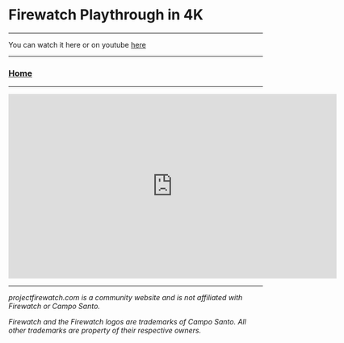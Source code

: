 # Firewatch Playthrough in 4K

---

You can watch it here or on youtube [here](https://www.youtube.com/watch?v=WxTp-I0O8TU)

---

### [Home](/)

---

<iframe width="650" height="366" src="https://www.youtube.com/embed/WxTp-I0O8TU" title="YouTube video player" frameborder="0" allow="accelerometer; autoplay; clipboard-write; encrypted-media; gyroscope; picture-in-picture" allowfullscreen></iframe>

---

*projectfirewatch.com is a community website and is not affiliated with Firewatch or Campo Santo.*

*Firewatch and the Firewatch logos are trademarks of Campo Santo. All other trademarks are property of their respective owners.*